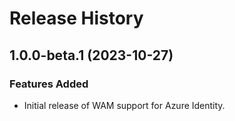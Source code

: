 # Release History

## 1.0.0-beta.1 (2023-10-27)

### Features Added
- Initial release of WAM support for Azure Identity.
